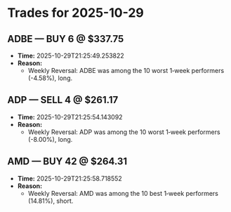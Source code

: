 # Trades for 2025-10-29

## ADBE — BUY 6 @ $337.75
- **Time:** 2025-10-29T21:25:49.253822
- **Reason:**
  - Weekly Reversal: ADBE was among the 10 worst 1‑week performers (-4.58%), long.

## ADP — SELL 4 @ $261.17
- **Time:** 2025-10-29T21:25:54.143092
- **Reason:**
  - Weekly Reversal: ADP was among the 10 worst 1‑week performers (-8.00%), long.

## AMD — BUY 42 @ $264.31
- **Time:** 2025-10-29T21:25:58.718552
- **Reason:**
  - Weekly Reversal: AMD was among the 10 best 1‑week performers (14.81%), short.

